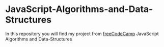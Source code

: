 # JavaScript-Algorithms-and-Data-Structures

In this repository you will find my project from [freeCodeCamp](https://www.freecodecamp.org/learn/javascript-algorithms-and-data-structures/) JavaScript Algorithms and Data-Structures

